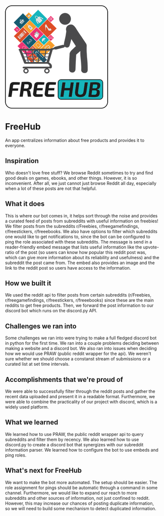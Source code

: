 ![FreeHub](https://github.com/kaneru-soju/FreeHub/blob/main/FreeHubLogo.jpg)

# FreeHub
An app centralizes information about free products and provides it to everyone.

## Inspiration

Who doesn't love free stuff? We browse Reddit sometimes to try and find good deals on games, ebooks, and other things. However, it is so inconvenient. After all, we just cannot just browse Reddit all day, especially when a lot of these posts are not that helpful.

## What it does
This is where our bot comes in, it helps sort through the noise and provides a curated feed of posts from subreddits with useful information on freebies!  We filter posts from the subreddits r/Freebies, r/freegamefindings, r/freestickers, r/freeebooks.  We also have options to filter which subreddits one would like to get notifications to, since the bot can be configured to ping the role associated with these subreddits.  The message is send in a reader-friendly embed message that lists useful information like the upvote-ratio of the post (so users can know how popular this reddit post was, which can give more information about its reliability and usefulness) and the subreddit the post came from.  The embed also provides an image and the link to the reddit post so users have access to the information.  

## How we built it
We used the reddit api to filter posts from certain subreddits (r/Freebies, r/freegamefindings, r/freestickers, r/freeebooks) since these are the main reddits to get free products.  Then, we forward the post information to our discord bot which runs on the discord.py API.  

## Challenges we ran into
Some challenges we ran into were trying to make a full fledged discord bot in python for the first time.
We ran into a couple problems deciding between making a website and a discord bot. We also ran into issues when deciding how we would use PRAW (public reddit wrapper for the api). We weren't sure whether we should choose a constanst stream of submissions or a curated list at set time intervals.
  
## Accomplishments that we're proud of
We were able to successfully filter through the reddit posts and gather the recent data uploaded and present it in a readable format.  Furthermore, we were able to combine the practicality of our project with discord, which is a widely used platform.  

## What we learned
We learned how to use PRAW, the public reddit wrapper api to query subreddits and filter them by recency.  We also learned how to use discord.py to create a discord bot that synergizes with our subreddit information parser.  We learned how to configure the bot to use embeds and ping roles.  

## What's next for FreeHub
We want to make the bot more automated. The setup should be easier. The role assignment for pings should be automatic through a command in some channel.  Furthermore, we would like to expand our reach to more subreddits and other sources of information, not just confined to reddit.  However, this may increase our chances of posting duplicate information, so we will need to build some mechanism to detect duplicated information.  
